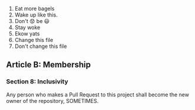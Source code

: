 1. Eat more bagels
2. Wake up like this.
3. Don't :worried: be :smiley:
4. Stay woke
5. Ekow yats
6. Change this file
7. Don't change this file

## Article B: Membership
### Section 8: Inclusivity
Any person who makes a Pull Request to this project shall become the new owner of the repository, SOMETIMES.
